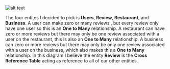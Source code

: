 ![alt text](https://github.com/paulsobers23/exit-ticket-7_6/yelp-ERD.png)

The four entites I decided to pick is **Users**, **Review**, **Restaurant**, and **Business**. A user can make zero or many reviews , but every review only have one user so this is an **One to Many** relationship. A restaurant can have zero or more reviews but there may only be one review associated with a user on the restaurant, this is also an **One to Many** relationship. A business can zero or more reviews but there may only be only one review associated with a user on the business, which also makes this a **One to Many** relationship. In this diagram I believe the entity **Review** is the **Cross Reference Table** acting as reference to all of our other entities.